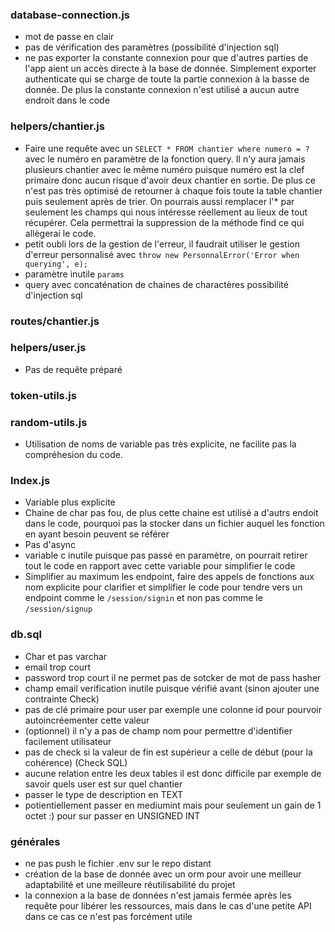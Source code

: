 ### database-connection.js
- mot de passe en clair
- pas de vérification des paramètres (possibilité d'injection sql)
- ne pas exporter la constante connexion pour que d'autres parties de l'app aient un accès directe à la base de donnée. Simplement exporter authenticate qui se charge de toute la partie connexion à la basse de donnée. De plus la constante connexion n'est utilisé a aucun autre endroit dans le code
### helpers/chantier.js
- Faire une requête avec un ```SELECT * FROM chantier where numero = ?``` avec le numéro en paramètre de la fonction query. Il n'y aura jamais plusieurs chantier avec le même numéro puisque  numéro est la clef primaire donc aucun risque d'avoir deux chantier en sortie. De plus ce n'est pas très optimisé de retourner à chaque fois toute la table chantier puis seulement après de trier. On pourrais aussi remplacer l'* par seulement les champs qui nous intéresse réellement au lieux de tout récupérer.
  Cela permettrai la suppression de la méthode find ce qui allègerai le code.
- petit oubli lors de la gestion de l'erreur, il faudrait utiliser le gestion d'erreur personnalisé avec ```throw new PersonnalError('Error when querying', e);```
- paramètre inutile ```params```
- query avec concaténation de chaines de charactères possibilité d'injection sql
### routes/chantier.js
### helpers/user.js

- Pas de requête préparé
### token-utils.js
### random-utils.js
- Utilisation de noms de variable pas très explicite, ne facilite pas la compréhesion du code.
### Index.js
- Variable plus explicite
- Chaine de char pas fou, de plus cette chaine est utilisé a d'autrs endoit dans le code, pourquoi pas la stocker dans un fichier auquel les fonction en ayant besoin peuvent se référer
- Pas d'async
- variable c inutile puisque pas passé en paramètre, on pourrait retirer tout le code en rapport avec cette variable pour simplifier le code
- Simplifier au maximum les endpoint, faire des appels de fonctions aux nom explicite pour clarifier et simplifier le code pour tendre vers un endpoint comme le ```/session/signin``` et non pas comme le ```/session/signup```
### db.sql
- Char et pas varchar
- email trop court
- password trop court il ne permet pas de sotcker de mot de pass hasher
- champ email verification inutile puisque vérifié avant (sinon ajouter une contrainte Check)
- pas de clé primaire pour user par exemple une colonne id pour pourvoir autoincréementer cette valeur
- (optionnel) il n'y a pas de champ nom pour permettre d'identifier facilement utilisateur
- pas de check si la valeur de fin est supérieur a celle de début (pour la cohérence) (Check SQL)
- aucune relation entre les deux tables il est donc difficile par exemple de savoir quels user est sur quel chantier
- passer le type de description en TEXT 
- potientiellement passer en mediumint mais pour seulement un gain de 1 octet :)
  pour sur passer en UNSIGNED INT
### générales
- ne pas push le fichier .env sur le repo distant
- création de la base de donnée avec un orm pour avoir une meilleur adaptabilité et une meilleure réutilisabilité du projet
- la connexion a la base de données n'est jamais fermée après les requête pour libérer les ressources, mais dans le cas d'une petite API dans ce cas ce n'est pas forcément utile

